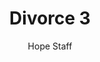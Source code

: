 ---
image: /assets/img/kl/kl_divorce_3.png
title: Divorce 3
number: 3
categories:
  - Meditations
  - Moments
  - Divorce
author: Hope Staff
notes: Divorce 3
embed: >-
  <iframe style="border-radius:12px" src="https://open.spotify.com/embed/episode/6IjWfCOvWC3NMFZdDSkEXe?utm_source=generator" width="100%" height="352" frameBorder="0" allowfullscreen="" allow="autoplay; clipboard-write; encrypted-media; fullscreen; picture-in-picture" loading="lazy"></iframe>
transcript: >-
  SOME LINES OF TEXT START HERE
---